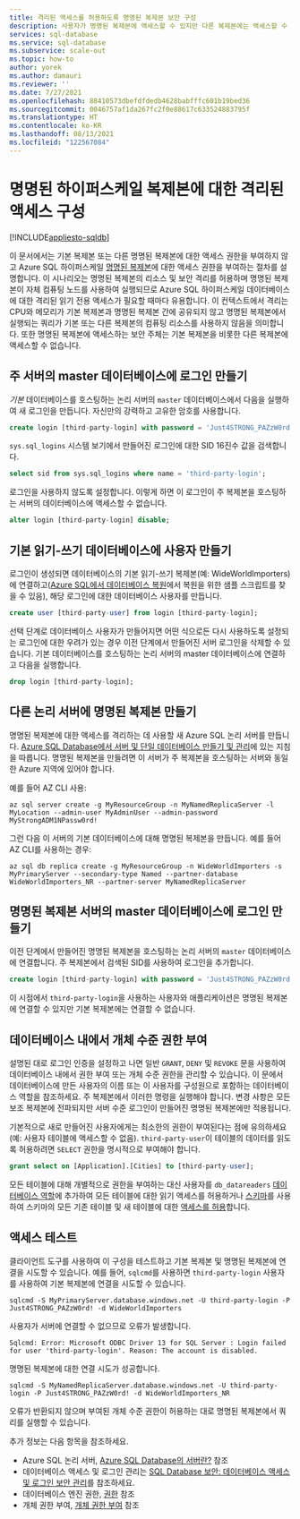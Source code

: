 ```yaml
---
title: 격리된 액세스를 허용하도록 명명된 복제본 보안 구성
description: 사용자가 명명된 복제본에 액세스할 수 있지만 다른 복제본에는 액세스할 수 없도록 명명된 복제본을 구성 및 관리하기 위한 보안 고려 사항을 알아봅니다.
services: sql-database
ms.service: sql-database
ms.subservice: scale-out
ms.topic: how-to
author: yorek
ms.author: damauri
ms.reviewer: ''
ms.date: 7/27/2021
ms.openlocfilehash: 88410573dbefdfdedb4628babfffc601b19bed36
ms.sourcegitcommit: 0046757af1da267fc2f0e88617c633524883795f
ms.translationtype: HT
ms.contentlocale: ko-KR
ms.lasthandoff: 08/13/2021
ms.locfileid: "122567084"
---
```

# <a name="configure-isolated-access-to-a-hyperscale-named-replica"></a>명명된 하이퍼스케일 복제본에 대한 격리된 액세스 구성
[!INCLUDE[appliesto-sqldb](../includes/appliesto-sqldb.md)]

이 문서에서는 기본 복제본 또는 다른 명명된 복제본에 대한 액세스 권한을 부여하지 않고 Azure SQL 하이퍼스케일 [명명된 복제본](service-tier-hyperscale-replicas.md)에 대한 액세스 권한을 부여하는 절차를 설명합니다. 이 시나리오는 명명된 복제본의 리소스 및 보안 격리를 허용하며 명명된 복제본이 자체 컴퓨팅 노드를 사용하여 실행되므로 Azure SQL 하이퍼스케일 데이터베이스에 대한 격리된 읽기 전용 액세스가 필요할 때마다 유용합니다. 이 컨텍스트에서 격리는 CPU와 메모리가 기본 복제본과 명명된 복제본 간에 공유되지 않고 명명된 복제본에서 실행되는 쿼리가 기본 또는 다른 복제본의 컴퓨팅 리소스를 사용하지 않음을 의미합니다. 또한 명명된 복제본에 액세스하는 보안 주체는 기본 복제본을 비롯한 다른 복제본에 액세스할 수 없습니다.

## <a name="create-a-login-in-the-master-database-on-the-primary-server"></a>주 서버의 master 데이터베이스에 로그인 만들기

*기본* 데이터베이스를 호스팅하는 논리 서버의 `master` 데이터베이스에서 다음을 실행하여 새 로그인을 만듭니다. 자신만의 강력하고 고유한 암호를 사용합니다.

```sql
create login [third-party-login] with password = 'Just4STRONG_PAZzW0rd!';
```

`sys.sql_logins` 시스템 보기에서 만들어진 로그인에 대한 SID 16진수 값을 검색합니다.

```sql
select sid from sys.sql_logins where name = 'third-party-login';
```

로그인을 사용하지 않도록 설정합니다. 이렇게 하면 이 로그인이 주 복제본을 호스팅하는 서버의 데이터베이스에 액세스할 수 없습니다.

```sql
alter login [third-party-login] disable;
```

## <a name="create-a-user-in-the-primary-read-write-database"></a>기본 읽기-쓰기 데이터베이스에 사용자 만들기

로그인이 생성되면 데이터베이스의 기본 읽기-쓰기 복제본(예: WideWorldImporters)에 연결하고([Azure SQL에서 데이터베이스 복원](https://github.com/yorek/azure-sql-db-samples/tree/master/samples/01-restore-database)에서 복원을 위한 샘플 스크립트를 찾을 수 있음), 해당 로그인에 대한 데이터베이스 사용자를 만듭니다.

```sql
create user [third-party-user] from login [third-party-login];
```

선택 단계로 데이터베이스 사용자가 만들어지면 어떤 식으로든 다시 사용하도록 설정되는 로그인에 대한 우려가 있는 경우 이전 단계에서 만들어진 서버 로그인을 삭제할 수 있습니다. 기본 데이터베이스를 호스팅하는 논리 서버의 master 데이터베이스에 연결하고 다음을 실행합니다.

```sql
drop login [third-party-login];
```

## <a name="create-a-named-replica-on-a-different-logical-server"></a>다른 논리 서버에 명명된 복제본 만들기

명명된 복제본에 대한 액세스를 격리하는 데 사용할 새 Azure SQL 논리 서버를 만듭니다. [Azure SQL Database에서 서버 및 단일 데이터베이스 만들기 및 관리](single-database-manage.md)에 있는 지침을 따릅니다. 명명된 복제본을 만들려면 이 서버가 주 복제본을 호스팅하는 서버와 동일한 Azure 지역에 있어야 합니다.

예를 들어 AZ CLI 사용:

```azurecli
az sql server create -g MyResourceGroup -n MyNamedReplicaServer -l MyLocation --admin-user MyAdminUser --admin-password MyStrongADM1NPassw0rd!
```

그런 다음 이 서버의 기본 데이터베이스에 대해 명명된 복제본을 만듭니다. 예를 들어 AZ CLI를 사용하는 경우:

```azurecli
az sql db replica create -g MyResourceGroup -n WideWorldImporters -s MyPrimaryServer --secondary-type Named --partner-database WideWorldImporters_NR --partner-server MyNamedReplicaServer
```

## <a name="create-a-login-in-the-master-database-on-the-named-replica-server"></a>명명된 복제본 서버의 master 데이터베이스에 로그인 만들기

이전 단계에서 만들어진 명명된 복제본을 호스팅하는 논리 서버의 `master` 데이터베이스에 연결합니다. 주 복제본에서 검색된 SID를 사용하여 로그인을 추가합니다.

```sql
create login [third-party-login] with password = 'Just4STRONG_PAZzW0rd!', sid = 0x0...1234;
```

이 시점에서 `third-party-login`을 사용하는 사용자와 애플리케이션은 명명된 복제본에 연결할 수 있지만 기본 복제본에는 연결할 수 없습니다.

## <a name="grant-object-level-permissions-within-the-database"></a>데이터베이스 내에서 개체 수준 권한 부여

설명된 대로 로그인 인증을 설정하고 나면 일반 `GRANT`, `DENY` 및 `REVOKE` 문을 사용하여 데이터베이스 내에서 권한 부여 또는 개체 수준 권한을 관리할 수 있습니다. 이 문에서 데이터베이스에 만든 사용자의 이름 또는 이 사용자를 구성원으로 포함하는 데이터베이스 역할을 참조하세요. 주 복제본에서 이러한 명령을 실행해야 합니다. 변경 사항은 모든 보조 복제본에 전파되지만 서버 수준 로그인이 만들어진 명명된 복제본에만 적용됩니다.

기본적으로 새로 만들어진 사용자에게는 최소한의 권한이 부여된다는 점에 유의하세요(예: 사용자 테이블에 액세스할 수 없음). `third-party-user`이 테이블의 데이터를 읽도록 허용하려면 `SELECT` 권한을 명시적으로 부여해야 합니다.

```sql
grant select on [Application].[Cities] to [third-party-user];
```

모든 테이블에 대해 개별적으로 권한을 부여하는 대신 사용자를 `db_datareaders` [데이터베이스 역할](/sql/relational-databases/security/authentication-access/database-level-roles)에 추가하여 모든 테이블에 대한 읽기 액세스를 허용하거나 [스키마](/sql/relational-databases/security/authentication-access/create-a-database-schema)를 사용하여 스키마의 모든 기존 테이블 및 새 테이블에 대한 [액세스를 허용](/sql/t-sql/statements/grant-schema-permissions-transact-sql)합니다.

## <a name="test-access"></a>액세스 테스트

클라이언트 도구를 사용하여 이 구성을 테스트하고 기본 복제본 및 명명된 복제본에 연결을 시도할 수 있습니다. 예를 들어, `sqlcmd`를 사용하면 `third-party-login` 사용자를 사용하여 기본 복제본에 연결을 시도할 수 있습니다.

```
sqlcmd -S MyPrimaryServer.database.windows.net -U third-party-login -P Just4STRONG_PAZzW0rd! -d WideWorldImporters
```

사용자가 서버에 연결할 수 없으므로 오류가 발생합니다.

```
Sqlcmd: Error: Microsoft ODBC Driver 13 for SQL Server : Login failed for user 'third-party-login'. Reason: The account is disabled.
```

명명된 복제본에 대한 연결 시도가 성공합니다.

```
sqlcmd -S MyNamedReplicaServer.database.windows.net -U third-party-login -P Just4STRONG_PAZzW0rd! -d WideWorldImporters_NR
```

오류가 반환되지 않으며 부여된 개체 수준 권한이 허용하는 대로 명명된 복제본에서 쿼리를 실행할 수 있습니다.

추가 정보는 다음 항목을 참조하세요.

* Azure SQL 논리 서버, [Azure SQL Database의 서버란?](logical-servers.md) 참조
* 데이터베이스 액세스 및 로그인 관리는 [SQL Database 보안: 데이터베이스 액세스 및 로그인 보안 관리](logins-create-manage.md)를 참조하세요.
* 데이터베이스 엔진 권한, [권한](/sql/relational-databases/security/permissions-database-engine) 참조 
* 개체 권한 부여, [개체 권한 부여](/sql/t-sql/statements/grant-object-permissions-transact-sql) 참조



